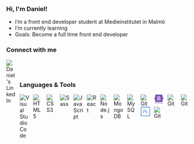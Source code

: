 ### Hi, I'm Daniel!
- I’m a front end developer student at Medieinstitutet in Malmö
- I’m currently learning
- Goals: Become a full time front end developer

### Connect with me
<a href="https://www.linkedin.com/in/daniel-be-8a7ba5221/" target="blank"><img align="left" src="https://raw.githubusercontent.com/rahuldkjain/github-profile-readme-generator/master/src/images/icons/Social/linked-in-alt.svg" alt="Daniel's LinkedIn" style="padding-right:10px;" width="26px"/></a>

<br />
<br />

### Languages & Tools
<img align="left" alt="Visual Studio Code" width="26px" src="https://cdn.jsdelivr.net/gh/devicons/devicon/icons/vscode/vscode-original.svg" style="padding-right:10px;" />
<img align="left" alt="HTML5" width="26px" src="https://cdn.jsdelivr.net/gh/devicons/devicon/icons/html5/html5-original.svg" style="padding-right:10px;" />
<img align="left" alt="CSS3" width="26px" src="https://cdn.jsdelivr.net/gh/devicons/devicon/icons/css3/css3-original.svg" style="padding-right:10px;" />
<img align="left" alt="Sass" width="26px" src="https://cdn.jsdelivr.net/gh/devicons/devicon/icons/sass/sass-original.svg" style="padding-right:10px;" />
<img align="left" alt="JavaScript" width="26px" src="https://cdn.jsdelivr.net/gh/devicons/devicon/icons/javascript/javascript-original.svg" style="padding-right:10px;" />
<img align="left" alt="React" width="26px" src="https://cdn.jsdelivr.net/gh/devicons/devicon/icons/react/react-original.svg" style="padding-right:10px;" />
<img align="left" alt="Node.js" width="26px" src="https://cdn.jsdelivr.net/gh/devicons/devicon/icons/nodejs/nodejs-original.svg" style="padding-right:10px;" />
<img align="left" alt="MongoDB" width="26px" src="https://cdn.jsdelivr.net/gh/devicons/devicon/icons/mongodb/mongodb-original.svg" style="padding-right:10px;" />
<img align="left" alt="MySQL" width="26px" src="https://cdn.jsdelivr.net/gh/devicons/devicon/icons/mysql/mysql-original.svg" style="padding-right:10px;" />
<img align="left" alt="Git" width="26px" src="https://cdn.jsdelivr.net/gh/devicons/devicon/icons/git/git-original.svg" style="padding-right:10px;" />
<img align="left" alt="Git" width="26px" src="https://raw.githubusercontent.com/devicons/devicon/master/icons/bootstrap/bootstrap-plain-wordmark.svg" style="padding-right:10px;" />
<img align="left" alt="Git" width="26px" src="https://www.vectorlogo.zone/logos/figma/figma-icon.svg" style="padding-right:10px;" />
<img align="left" alt="Git" width="26px" src="https://www.vectorlogo.zone/logos/adobe_illustrator/adobe_illustrator-icon.svg" style="padding-right:10px;" />
<img align="left" alt="Git" width="26px" src="https://raw.githubusercontent.com/devicons/devicon/master/icons/photoshop/photoshop-line.svg" style="padding-right:10px;" />
<img align="left" alt="Git" width="26px" src="https://cdn.worldvectorlogo.com/logos/adobe-xd.svg" style="padding-right:10px;" />